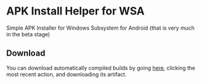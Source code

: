# APK Install Helper for WSA
Simple APK Installer for Windows Subsystem for Android (that is very much in the beta stage)


## Download
You can download automatically compiled builds by going [here](https://github.com/JosephM101/APKInstallerForWSA/actions?query=is%3Asuccess+branch%3Amain), clicking the most recent action, and downloading its artifact.
